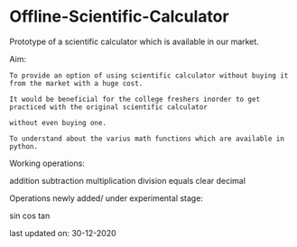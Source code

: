# Offline-Scientific-Calculator

Prototype of a scientific calculator which is available in our market.

Aim:
    
    To provide an option of using scientific calculator without buying it from the market with a huge cost.
  
    It would be beneficial for the college freshers inorder to get practiced with the original scientific calculator
  
    without even buying one.
  
    To understand about the varius math functions which are available in python.
  
Working operations:
  
  addition
  subtraction
  multiplication
  division
  equals
  clear
  decimal
  
Operations newly added/ under experimental stage:

  sin
  cos
  tan
  
last updated on: 30-12-2020
